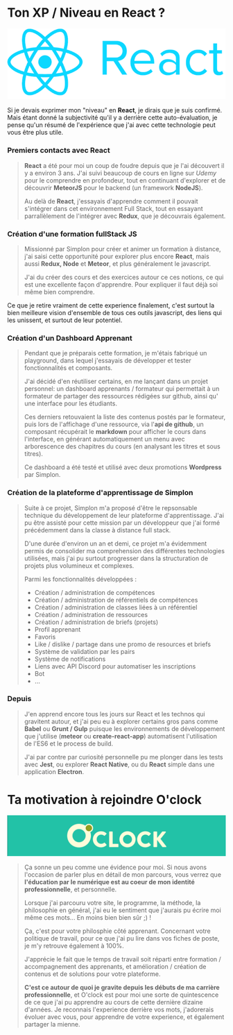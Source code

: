 # Ton XP / Niveau en React ?

![Logo React](./react.png)

Si je devais exprimer mon "niveau" en **React**, je dirais que je suis confirmé. Mais étant donné la subjectivité qu'il y a derrière cette auto-évaluation, je pense qu'un résumé de l'expérience que j'ai avec cette technologie peut vous être plus utile.

### Premiers contacts avec React

> **React** a été pour moi un coup de foudre depuis que je l'ai découvert il y a environ 3 ans. 
>J'ai suivi beaucoup de cours en ligne sur *Udemy* pour le comprendre en profondeur, tout en continuant d'explorer et de découvrir **MeteorJS** pour le backend (un framework **NodeJS**). 
>
> Au delà de **React**, j'essayais d'apprendre comment il pouvait s'intégrer dans cet environnement Full Stack, tout en essayant parrallèlement de l'intégrer avec **Redux**, que je découvrais également. 

### Création d'une formation fullStack JS

> Missionné par Simplon pour créer et animer un formation à distance, j'ai saisi cette opportunité pour explorer plus encore **React**, mais aussi **Redux, Node** et **Meteor**, et plus généralement le javascript. 
>
> J'ai du créer des cours et des exercices autour ce ces notions, ce qui est une excellente façon d'apprendre. Pour expliquer il faut déjà soi même bien comprendre. 

Ce que je retire vraiment de cette experience finalement, c'est surtout la bien meilleure vision d'ensemble de tous ces outils javascript, des liens qui les unissent, et surtout de leur potentiel.

### Création d'un Dashboard Apprenant

> Pendant que je préparais cette formation, je m'étais fabriqué un playground, dans lequel j'essayais de développer et tester fonctionnalités et  composants. 
>
> J'ai décidé d'en réutiliser certains, en me lançant dans un projet personnel: un dashboard apprenants / formateur qui permettait à un formateur de partager des ressources rédigées sur github, ainsi qu' une interface pour les étudiants.
>
> Ces derniers retouvaient la liste des contenus postés par le formateur, puis lors de l'affichage d'une ressource, via l'**api de github**, un composant récupérait le **markdown** pour afficher le cours dans l'interface, en générant automatiquement un menu avec arborescence des chapitres du cours (en analysant les titres et sous titres).
>
> Ce dashboard a été testé et utilisé avec deux promotions **Wordpress** par Simplon.

### Création de la plateforme d'apprentissage de Simplon

> Suite à ce projet, Simplon m'a proposé d'être le repsonsable technique du développement de leur plateforme d'apprentissage. J'ai pu être assisté pour cette mission par un développeur que j'ai formé précédemment dans la classe à distance full stack.
>
> D'une durée d'environ un an et demi, ce projet m'a évidemment permis de consolider ma comprehension des différentes technologies utilisées, mais j'ai pu surtout progresser dans la structuration de projets plus volumineux et complexes.
>
> Parmi les fonctionnalités développées :
> * Création / administration de compétences
> * Création / administration de référentiels de compétences
> * Création / administration de classes liées à un référentiel
> * Création / administration de ressources
> * Création / administration de briefs (projets)
> * Profil apprenant
> * Favoris
> * Like / dislike / partage dans une promo de resources et briefs
> * Système de validation par les pairs
> * Système de notifications
> * Liens avec API Discord pour automatiser les inscriptions
> * Bot
> * ...
### Depuis

> J'en apprend encore tous les jours sur React et les technos qui gravitent autour, et j'ai peu eu à explorer certains gros pans comme **Babel** ou **Grunt / Gulp** puisque les environnements de développement que j'utilise (**meteor** ou **create-react-app**) automatisent l'utilisation de l'ES6 et le process de build.
>
> J'ai par contre par curiosité personnelle pu me plonger dans les tests avec **Jest**, ou explorer **React Native**, ou du **React** simple dans une application **Electron**.


# Ta motivation à rejoindre O'clock

![logoOclock](./oclock.png)
> Ça sonne un peu comme une évidence pour moi. Si nous avons l'occasion de parler plus en détail de mon parcours, vous verrez que **l'éducation par le numérique est au coeur de mon identité professionnelle**, et personnelle. 
>
> Lorsque j'ai parcouru votre site, le programme, la méthode, la philosophie en général, j'ai eu le sentiment que j'aurais pu écrire moi même ces mots... En moins bien bien sûr ;) ! 
>
> Ça, c'est pour votre philosphie côté apprenant. Concernant votre politique de travail, pour ce que j'ai pu lire dans vos fiches de poste, je m'y retrouve également à 100%.
>
> J'apprécie le fait que le temps de travail soit réparti entre formation / accompagnement des apprenants, et amélioration / création de contenus et de solutions pour votre plateforme.
>
> **C'est ce autour de quoi je gravite depuis les débuts de ma carrière professionnelle**, et O'clock est pour moi une sorte de quintescence de ce que j'ai pu apprendre au cours de cette dernière dizaine d'années. Je reconnais l'experience derrière vos mots, j'adorerais évoluer avec vous, pour apprendre de votre experience, et également partager la mienne.

